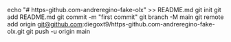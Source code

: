 echo "# https-github.com-andreregino-fake-olx" >> README.md
git init
git add README.md
git commit -m "first commit"
git branch -M main
git remote add origin git@github.com:diegoxt9/https-github.com-andreregino-fake-olx.git
git push -u origin main
